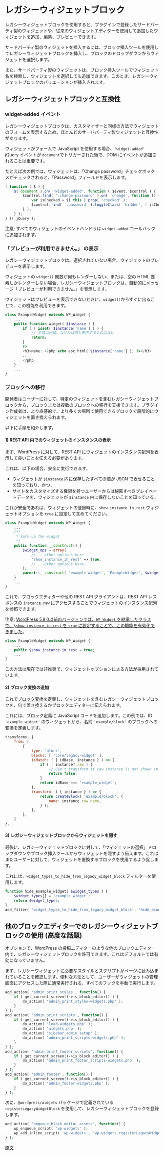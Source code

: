 <!--
# About the Legacy Widget block
 -->
# レガシーウィジェットブロック

<!--
The Legacy Widget block allows users to add, edit and preview third party widgets that are registered by plugins and widgets that were added using the classic Widgets Editor.
 -->
レガシーウィジェットブロックを使用すると、プラグインで登録したサードパーティ製のウィジェットや、従来のウィジェットエディターを使用して追加したウィジェットを追加、編集、プレビューできます。

<!--
Third party widgets can be added by inserting a Legacy Widget block using the block inserter and selecting the widget from the block's dropdown.
 -->
サードパーティ製のウィジェットを挿入するには、ブロック挿入ツールを使用してレガシーウィジェットブロックを挿入し、ブロックのドロップダウンからウィジェットを選択します。

<!--
Third party widgets may also be added by searching for the name of the widget in the block inserter and selecting the widget. A variation of the Legacy Widget block will be inserted.
 -->
また、サードパーティ製のウィジェットは、ブロック挿入ツールでウィジェット名を検索し、ウィジェットを選択しても追加できます。このとき、レガシーウィジェットブロックのバリエーションが挿入されます。

<!--
## Compatibility with the Legacy Widget block
 -->
## レガシーウィジェットブロックと互換性

<!--
### The `widget-added` event
 -->
### widget-added イベント

<!--
The Legacy Widget block will display the widget's form in a way similar to the Customizer, and so is compatible with most third party widgets.
 -->
レガシーウィジェットブロックは、カスタマイザーと同様の方法でウィジェットのフォームを表示するため、ほとんどのサードパーティ製ウィジェットと互換性があります。

<!--
If the widget uses JavaScript in its form, it is important that events are added to the DOM after the `'widget-added'` jQuery event is triggered on `document`.
 -->
ウィジェットがフォームで JavaScript を使用する場合、`'widget-added'` jQuery イベントが `document`でトリガーされた後で、DOM にイベントが追加されることは重要です。

<!--
For example, a widget might want to show a "Password" field when the "Change password" checkbox is checked.
 -->
たとえば次の例では、ウィジェットは、「Change password」チェックボックスがチェックされると、「Password」フィールドを表示します。

```js
( function ( $ ) {
	$( document ).on( 'widget-added', function ( $event, $control ) {
		$control.find( '.change-password' ).on( 'change', function () {
			var isChecked = $( this ).prop( 'checked' );
			$control.find( '.password' ).toggleClass( 'hidden', ! isChecked );
		} );
	} );
} )( jQuery );
```

<!--
Note that all of the widget's event handlers are added in the `widget-added` callback.
 -->
注意: すべてのウィジェットのイベントハンドラは `widget-added` コールバックに追加されます。

<!--
### Displaying "No preview available."
 -->
### 「プレビューが利用できません。」 の表示

<!--
The Legacy Widget block will display a preview of the widget when the Legacy Widget block is not selected.
 -->
レガシーウィジェットブロックは、選択されていない場合、ウィジェットのプレビューを表示します。

<!--
A "No preview available." message is automatically shown by the Legacy Widget block when the widget's `widget()` function does not render anything or only renders empty HTML elements.
 -->
ウィジェットの `widget()` 関数が何もレンダーしない、または、空の HTML 要素しかレンダーしない場合、レガシーウィジェットブロックは、自動的にメッセージ「プレビューが利用できません。」を表示します。

<!--
Widgets may take advantage of this by returning early from `widget()` when a preview should not be displayed.
 -->
ウィジェットはプレビューを表示できないときに、`widget()`からすぐに出ることで、この機能を利用できます。

<!--
```php
class ExampleWidget extends WP_Widget {
	...
	public function widget( $instance ) {
		if ( ! isset( $instance['name'] ) ) {
			// Name is required, so display nothing if we don't have it.
			return;
		}
		?>
		<h3>Name: <?php echo esc_html( $instance['name'] ); ?></h3>
		...
		<?php
	}
	...
}
```
 -->

```php
class ExampleWidget extends WP_Widget {
	...
	public function widget( $instance ) {
		if ( ! isset( $instance['name'] ) ) {
			// 名前は必須。なければ何も表示するものはない
			return;
		}
		?>
		<h3>Name: <?php echo esc_html( $instance['name'] ); ?></h3>
		...
		<?php
	}
	...
}
```


<!--
### Allowing migration to a block
 -->
### ブロックへの移行

<!--
You can allow users to easily migrate a Legacy Widget block containing a specific widget to a block or multiple blocks. This allows plugin authors to phase out their widgets in favour of blocks which are more intuitive and can be used in more places.
 -->
開発者はユーザーに対して、特定のウィジェットを含むレガシーウィジェットブロックから、ブロックまたは複数のブロックへの移行を支援できます。プラグイン作成者は、より直感的で、より多くの場所で使用できるブロックで段階的にウィジェットを置き換えられます。

<!--
The following steps show how to do this.
 -->
以下に手順を紹介します。

<!--
#### 1) Display the widget's instance in the REST API
 -->
#### 1) REST API 内でのウィジェットのインスタンスの表示

<!--
First, we need to tell WordPress that it is OK to display your widget's instance array in the REST API.
 -->
まず、WordPress に対して、REST API にウィジェットのインスタンス配列を表示して良いことを伝える必要があります。

<!--
This can be safely done if:
 -->
これは、以下の場合、安全に実行できます。

<!--
-   You know that all of the values stored by your widget in `$instance` can be represented as JSON; and
-   You know that your widget does not store any private data in `$instance` that should be kept hidden from users that have permission to customize the site.
 -->
-   ウィジェットが `$instance` 内に保存したすべての値が JSON で表せることを知っており、かつ、
-   サイトをカスタマイズする権限を持つユーザーからは秘匿すべきプレイベートデータを、ウィジェットが `$instance` 内に保存しないことを知っている。

<!--
If it is safe to do so, then include a widget option named `show_instance_in_rest` with its value set to `true` when registering your widget.
 -->
これが安全であれば、ウィジェットの登録時に、`show_instance_in_rest` ウィジェットオプションを `true` に設定して含めてください。

```php
class ExampleWidget extends WP_Widget {
	...
	/**
	 * Sets up the widget
	 */
	public function __construct() {
		$widget_ops = array(
			// ...other options here
			'show_instance_in_rest' => true,
			// ...other options here
		);
		parent::__construct( 'example_widget', 'ExampleWidget', $widget_ops );
	}
	...
}
```

<!--
This allows the block editor and other REST API clients to see your widget's instance array by accessing `instance.raw` in the REST API response.
 -->
これで、ブロックエディターや他の REST API クライアントは、REST API レスポンスの `instance.raw` にアクセスすることでウィジェットのインスタンス配列を参照できます。

<!--
Note that [versions of WordPress prior to 5.8.0 allowed you to enable this feature by setting `$show_instance_in_rest` to `true`](https://core.trac.wordpress.org/ticket/53332) in the class that extends `WP_Widget`.
 -->
注意: [WordPress 5.8.0以前のバージョンでは、`WP_Widget` を継承したクラスで、`$show_instance_in_rest` を `true` に設定することで、この機能を有効化できました](https://core.trac.wordpress.org/ticket/53332)。

```php
class ExampleWidget extends WP_Widget {
	...
	public $show_instance_in_rest = true;
	...
}
```

<!--
This is now deprecated in favour of the widget option method.
 -->
この方法は現在では非推奨で、ウィジェットオプションによる方法が採用されています。

<!--
#### 2) Add a block transform
 -->
#### 2) ブロック変換の追加

<!--
Now, we can define a [block transform](https://developer.wordpress.org/block-editor/reference-guides/block-api/block-transforms/) which tells the block editor what to replace the Legacy Widget block containing your widget with.
 -->
これで[ブロック変換](https://ja.wordpress.org/team/handbook/block-editor/reference-guides/block-api/block-transforms/)を定義し、ウィジェットを含むレガシーウィジェットブロックを、何で置き換えるかブロックエディターに伝えられます。

<!--
This is done by adding JavaScript code to your block's definition. In this example, we define a transform that turns a widget with ID `'example_widget'` into a block with name `'example/block'`.
 -->
これには、ブロック定義に JavaScript コードを追加します。この例では、ID `'example_widget'` のウィジェットから、名前 `'example/block'` のブロックへの変換を定義します。

```js
transforms: {
	from: [
		{
			type: 'block',
			blocks: [ 'core/legacy-widget' ],
			isMatch: ( { idBase, instance } ) => {
				if ( ! instance?.raw ) {
					// Can't transform if raw instance is not shown in REST API.
					return false;
				}
				return idBase === 'example_widget';
			},
			transform: ( { instance } ) => {
				return createBlock( 'example/block', {
					name: instance.raw.name,
				} );
			},
		},
	]
},
```

<!--
#### 3) Hide the widget from the Legacy Widget block
 -->
#### 3) レガシーウィジェットブロックからウィジェットを隠す

<!--
As a final touch, we can tell the Legacy Widget block to hide your widget from the "Select widget" dropdown and from the block inserter. This encourages users to use the block that replaces your widget.
 -->
最後に、レガシーウィジェットブロックに対して、「ウィジェットの選択」ドロップダウンやブロック挿入ツールからウィジェットを隠すよう伝えます。これはまたユーザーに対して、ウィジェットを置換するブロックを使用するよう促します。

<!--
This can be done using the `widget_types_to_hide_from_legacy_widget_block` filter.
 -->
これには、`widget_types_to_hide_from_legacy_widget_block` フィルターを使用します。

```php
function hide_example_widget( $widget_types ) {
	$widget_types[] = 'example_widget';
	return $widget_types;
}
add_filter( 'widget_types_to_hide_from_legacy_widget_block', 'hide_example_widget' );
```

<!--
## Using the Legacy Widget block in other block editors (Advanced)
 -->
## 他のブロックエディターでのレガシーウィジェットブロックの使用 (高度な話題)

<!--
You may optionally allow the Legacy Widget block in other block editors such as
the WordPress post editor. This is not enabled by default.
 -->
オプションで、WordPress の投稿エディターのような他のブロックエディター内で、レガシーウィジェットブロックを許可できます。これはデフォルトでは有効になっていません。

<!--
First, ensure that any styles and scripts required by the legacy widgets are
loaded onto the page. A convenient way of doing this is to manually perform all
of the hooks that ordinarily run when a user browses to the widgets WP Admin
screen.
 -->
まず、レガシーウィジェットに必要なスタイルとスクリプトがページに読み込まれていることを確認します。便利な方法として、ユーザーがウィジェットの管理画面にアクセスした際に通常実行される、すべてのフックを手動で実行します。

```php
add_action( 'admin_print_styles', function() {
	if ( get_current_screen()->is_block_editor() ) {
		do_action( 'admin_print_styles-widgets.php' );
	}
} );
add_action( 'admin_print_scripts', function() {
	if ( get_current_screen()->is_block_editor() ) {
		do_action( 'load-widgets.php' );
		do_action( 'widgets.php' );
		do_action( 'sidebar_admin_setup' );
		do_action( 'admin_print_scripts-widgets.php' );
	}
} );
add_action( 'admin_print_footer_scripts', function() {
	if ( get_current_screen()->is_block_editor() ) {
		do_action( 'admin_print_footer_scripts-widgets.php' );
	}
} );
add_action( 'admin_footer', function() {
	if ( get_current_screen()->is_block_editor() ) {
		do_action( 'admin_footer-widgets.php' );
	}
} );
```

<!--
Then, register the Legacy Widget block using `registerLegacyWidgetBlock` which
is defined in the `@wordpress/widgets` package.
 -->
次に、`@wordpress/widgets` パッケージで定義されている`registerLegacyWidgetBlock` を使用して、レガシーウィジェットブロックを登録します。

```php
add_action( 'enqueue_block_editor_assets', function() {
	wp_enqueue_script( 'wp-widgets' );
	wp_add_inline_script( 'wp-widgets', 'wp.widgets.registerLegacyWidgetBlock()' );
} );
```

[原文](https://github.com/WordPress/gutenberg/blob/trunk/docs/how-to-guides/widgets/legacy-widget-block.md)
